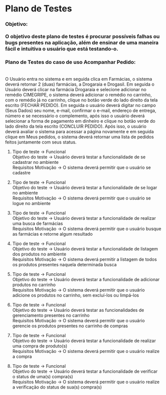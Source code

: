# Plano de Testes 

### Objetivo:<br><br>O objetivo deste plano de testes é procurar possíveis falhas ou bugs presentes na aplicação, além de ensinar de uma maneira fácil e intuitiva o usuário que está testando-o. <br>

### Plano de Testes do caso de uso Acompanhar Pedido: <br><br> 
O Usuário entra no sistema e em seguida clica em Farmácias, o sistema deverá retornar 2 (duas) farmácias, a Drogaraia e Drogasil. 
Em seguida o Usuário deverá clicar na farmácia Drogaraia e selecione adicionar no remédio CIMEGRIPE, o sistema deverá adicionar o remédio no carrinho, com o remédio já no carrinho, clique no botão verde do lado direito da tela escrito (FECHAR PEDIDO). 
Em seguida o usuário deverá digitar no campo (Seus Dados) seu nome, e-mail, confirmar o e-mail, endereço de entrega, número e se necessário o complemento, após isso o usuário deverá selecionar a forma de pagamento em dinheiro e clique no botão verde do lado direito da tela escrito (CONCLUIR PEDIDO).
Após isso, o usuário deverá avaliar o sistema para acessar a página novamente e em seguida clique em Meus pedidos, o sistema deverá retornar uma lista de pedidos feitos juntamente com seus status.

 1. Tipo de teste -> Funcional  
    Objetivo do teste -> Usuário deverá testar a funcionalidade de se cadastrar no ambiente  
    Requisitos Motivação -> O sistema deverá permitir que o usuário se cadastre 

 2. Tipo de teste -> Funcional  
    Objetivo do teste -> Usuário deverá testar a funcionalidade de se logar no ambiente  
    Requisitos Motivação -> O sistema deverá permitir que o usuário se logue no ambiente  

 3. Tipo de teste -> Funcional  
    Objetivo do teste -> Usuário deverá testar a funcionalidade de realizar uma busca de farmácias  
    Requisitos Motivação -> O sistema deverá permitir que o usuário busque as farmácias e retorne algum resultado  

 4. Tipo de teste -> Funcional  
    Objetivo do teste -> Usuário deverá testar a funcionalidade de listagem dos produtos no ambiente  
    Requisitos Motivação -> O sistema deverá permitir a listagem de todos os produtos presentes naquela determinada busca  

 5. Tipo de teste -> Funcional  
    Objetivo do teste -> Usuário deverá testar a funcionalidade de adicionar produtos no carrinho  
    Requisitos Motivação -> O sistema deverá permitir que o usuário adicione os produtos no carrinho, sem excluí-los ou limpá-los  

 6. Tipo de teste -> Funcional  
    Objetivo do teste -> Usuário deverá testar as funcionalidades de gerenciamento presentes no carrinho   
    Requisitos Motivação -> O sistema deverá permitir que o usuário gerencie os produtos presentes no carrinho de compras  
 
 7. Tipo de teste -> Funcional  
    Objetivo do teste -> Usuário deverá testar a funcionalidade de realizar uma compra de produto(s)  
    Requisitos Motivação -> O sistema deverá permitir que o usuário realize a compra  

 8. Tipo de teste -> Funcional  
    Objetivo do teste -> Usuário deverá testar a funcionalidade de verificar o status de uma(s) compra(s)  
    Requisitos Motivação -> O sistema deverá permitir que o usuário realize a verificação do status de sua(s) compra(s)  



